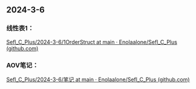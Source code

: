 ## 2024-3-6

### 线性表1：

[Sefl_C_Plus/2024-3-6/1OrderStruct at main · Enolaalone/Sefl_C_Plus (github.com)](https://github.com/Enolaalone/Sefl_C_Plus/tree/main/2024-3-6/1OrderStruct)

### AOV笔记：

[Sefl_C_Plus/2024-3-6/笔记 at main · Enolaalone/Sefl_C_Plus (github.com)](https://github.com/Enolaalone/Sefl_C_Plus/tree/main/2024-3-6/笔记)
